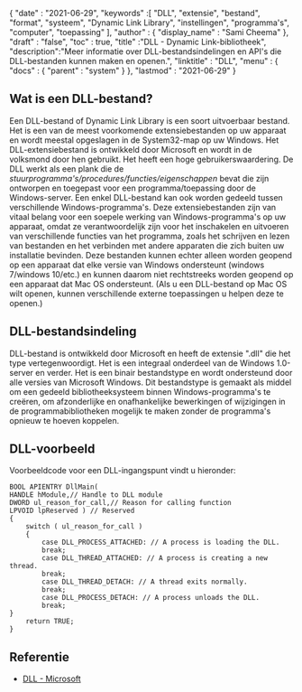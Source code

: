 {
  "date" : "2021-06-29",
  "keywords" :[ "DLL", "extensie", "bestand", "format", "systeem", "Dynamic Link Library", "instellingen", "programma's", "computer", "toepassing" ],
  "author" : {
    "display_name" : "Sami Cheema"
},
  "draft" : "false",
  "toc" : true,
  "title" :"DLL - Dynamic Link-bibliotheek",
  "description":"Meer informatie over DLL-bestandsindelingen en API's die DLL-bestanden kunnen maken en openen.",
  "linktitle" : "DLL",
  "menu" : {
    "docs" : {
      "parent" : "system"
}
},
  "lastmod" : "2021-06-29"
}

## Wat is een DLL-bestand? ##

Een DLL-bestand of Dynamic Link Library is een soort uitvoerbaar bestand. Het is een van de meest voorkomende extensiebestanden op uw apparaat en wordt meestal opgeslagen in de System32-map op uw Windows. Het DLL-extensiebestand is ontwikkeld door Microsoft en wordt in de volksmond door hen gebruikt. Het heeft een hoge gebruikerswaardering. De DLL werkt als een plank die de *stuurprogramma's/procedures/functies/eigenschappen* bevat die zijn ontworpen en toegepast voor een programma/toepassing door de Windows-server. Een enkel DLL-bestand kan ook worden gedeeld tussen verschillende Windows-programma's. Deze extensiebestanden zijn van vitaal belang voor een soepele werking van Windows-programma's op uw apparaat, omdat ze verantwoordelijk zijn voor het inschakelen en uitvoeren van verschillende functies van het programma, zoals het schrijven en lezen van bestanden en het verbinden met andere apparaten die zich buiten uw installatie bevinden.
Deze bestanden kunnen echter alleen worden geopend op een apparaat dat elke versie van Windows ondersteunt (windows 7/windows 10/etc.) en kunnen daarom niet rechtstreeks worden geopend op een apparaat dat Mac OS ondersteunt. (Als u een DLL-bestand op Mac OS wilt openen, kunnen verschillende externe toepassingen u helpen deze te openen.)


## DLL-bestandsindeling ##

DLL-bestand is ontwikkeld door Microsoft en heeft de extensie ".dll" die het type vertegenwoordigt. Het is een integraal onderdeel van de Windows 1.0-server en verder. Het is een binair bestandstype en wordt ondersteund door alle versies van Microsoft Windows. Dit bestandstype is gemaakt als middel om een gedeeld bibliotheeksysteem binnen Windows-programma's te creëren, om afzonderlijke en onafhankelijke bewerkingen of wijzigingen in de programmabibliotheken mogelijk te maken zonder de programma's opnieuw te hoeven koppelen.


## DLL-voorbeeld ##

Voorbeeldcode voor een DLL-ingangspunt vindt u hieronder:

```
BOOL APIENTRY DllMain(
HANDLE hModule,// Handle to DLL module
DWORD ul_reason_for_call,// Reason for calling function
LPVOID lpReserved ) // Reserved
{
    switch ( ul_reason_for_call )
    {
        case DLL_PROCESS_ATTACHED: // A process is loading the DLL.
        break;
        case DLL_THREAD_ATTACHED: // A process is creating a new thread.
        break;
        case DLL_THREAD_DETACH: // A thread exits normally.
        break;
        case DLL_PROCESS_DETACH: // A process unloads the DLL.
        break;
}
    return TRUE;
}

```

## Referentie ##

* [DLL - Microsoft](https://learn.microsoft.com/en-us/troubleshoot/windows-client/deployment/dynamic-link-library)
